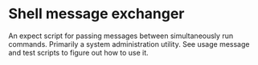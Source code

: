 Shell message exchanger
=======================

An expect script for passing messages between simultaneously run commands.
Primarily a system administration utility.
See usage message and test scripts to figure out how to use it.

